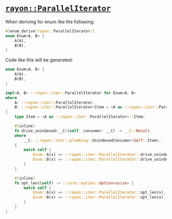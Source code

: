 # [`rayon::ParallelIterator`](https://docs.rs/rayon/1/rayon/iter/trait.ParallelIterator.html)

When deriving for enum like the following:

```rust
#[enum_derive(rayon::ParallelIterator)]
enum Enum<A, B> {
    A(A),
    B(B),
}
```

Code like this will be generated:

```rust
enum Enum<A, B> {
    A(A),
    B(B),
}

impl<A, B> ::rayon::iter::ParallelIterator for Enum<A, B>
where
    A: ::rayon::iter::ParallelIterator,
    B: ::rayon::iter::ParallelIterator<Item = <A as ::rayon::iter::ParallelIterator>::Item>,
{
    type Item = <A as ::rayon::iter::ParallelIterator>::Item;

    #[inline]
    fn drive_unindexed<__C>(self, consumer: __C) -> __C::Result
    where
        __C: ::rayon::iter::plumbing::UnindexedConsumer<Self::Item>,
    {
        match self {
            Enum::A(x) => ::rayon::iter::ParallelIterator::drive_unindexed(x, consumer),
            Enum::B(x) => ::rayon::iter::ParallelIterator::drive_unindexed(x, consumer),
        }
    }

    #[inline]
    fn opt_len(&self) -> ::core::option::Option<usize> {
        match self {
            Enum::A(x) => ::rayon::iter::ParallelIterator::opt_len(x),
            Enum::B(x) => ::rayon::iter::ParallelIterator::opt_len(x),
        }
    }
}
```
